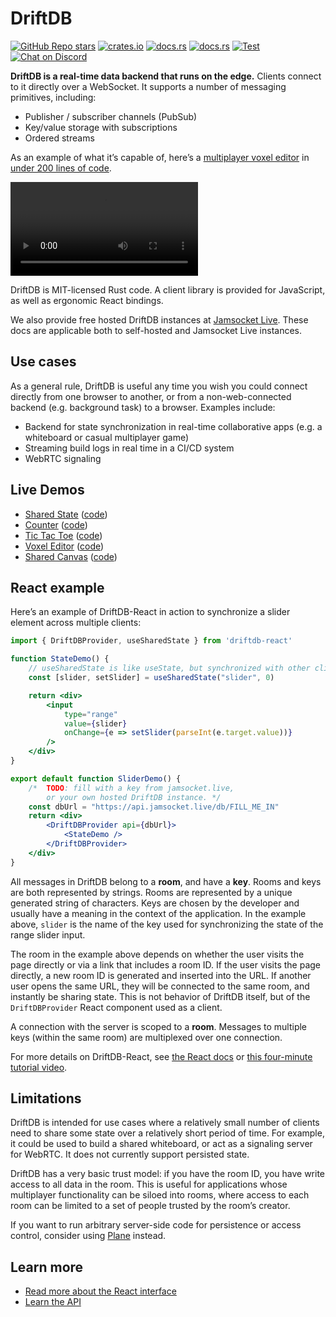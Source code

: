 # DriftDB

[![GitHub Repo stars](https://img.shields.io/github/stars/drifting-in-space/driftdb?style=social)](https://github.com/drifting-in-space/driftdb)
[![crates.io](https://img.shields.io/crates/v/driftdb.svg)](https://crates.io/crates/driftdb)
[![docs.rs](https://img.shields.io/badge/rust-docs-brightgreen)](https://docs.rs/driftdb/)
[![docs.rs](https://img.shields.io/badge/client-docs-brightgreen)](https://driftdb.com/)
[![Test](https://github.com/drifting-in-space/driftdb/actions/workflows/test.yml/badge.svg)](https://github.com/drifting-in-space/driftdb/actions/workflows/test.yml)
[![Chat on Discord](https://img.shields.io/static/v1?label=chat&message=discord&color=404eed)](https://discord.gg/N5sEpsuhh9)

**DriftDB is a real-time data backend that runs on the edge.** Clients connect to it directly over a WebSocket. It supports a number of messaging primitives, including:

- Publisher / subscriber channels (PubSub)
- Key/value storage with subscriptions
- Ordered streams

As an example of what it’s capable of, here’s a [multiplayer voxel editor](https://demos.driftdb.com/voxel) in [under 200 lines of code](https://github.com/drifting-in-space/driftdb/blob/main/js-pkg/demos/src/pages/voxel.tsx).

<div style={{display: "flex", flexDirection: "row", justifyContent: "center", margin: 25}}>
<video controls autoplay style={{maxWidth: "100%"}}>
  <source src="/driftdb-voxel.webm" type="video/webm" />
  <source src="/driftdb-voxel.mp4" type="video/mp4" />
</video>
</div>

DriftDB is MIT-licensed Rust code. A client library is provided for JavaScript, as well as ergonomic React bindings.

We also provide free hosted DriftDB instances at <a href="https://jamsocket.live">Jamsocket Live</a>. These docs are applicable both to self-hosted and Jamsocket Live instances.

## Use cases

As a general rule, DriftDB is useful any time you wish you could connect directly from one browser to another, or from a non-web-connected backend (e.g. background task) to a browser. Examples include:

- Backend for state synchronization in real-time collaborative apps (e.g. a whiteboard or casual multiplayer game)
- Streaming build logs in real time in a CI/CD system
- WebRTC signaling

## Live Demos

- [Shared State](https://demos.driftdb.com/state) ([code](https://github.com/drifting-in-space/driftdb/blob/main/js-pkg/demos/src/pages/shared-canvas.tsx))
- [Counter](https://demos.driftdb.com/counter) ([code](https://github.com/drifting-in-space/driftdb/blob/main/js-pkg/demos/src/pages/counter.tsx))
- [Tic Tac Toe](https://demos.driftdb.com/tictactoe) ([code](https://github.com/drifting-in-space/driftdb/blob/main/js-pkg/demos/src/pages/tictactoe.tsx))
- [Voxel Editor](https://demos.driftdb.com/voxel) ([code](https://github.com/drifting-in-space/driftdb/blob/main/js-pkg/demos/src/pages/voxel.tsx))
- [Shared Canvas](https://demos.driftdb.com/shared-canvas) ([code](https://github.com/drifting-in-space/driftdb/blob/main/js-pkg/demos/src/pages/shared-canvas.tsx))

## React example

Here’s an example of DriftDB-React in action to synchronize a slider element across multiple clients:

```jsx
import { DriftDBProvider, useSharedState } from 'driftdb-react'

function StateDemo() {
    // useSharedState is like useState, but synchronized with other clients.
    const [slider, setSlider] = useSharedState("slider", 0)

    return <div>
        <input
            type="range"
            value={slider}
            onChange={e => setSlider(parseInt(e.target.value))}
        />
    </div>
}

export default function SliderDemo() {
    /*  TODO: fill with a key from jamsocket.live,
        or your own hosted DriftDB instance. */
    const dbUrl = "https://api.jamsocket.live/db/FILL_ME_IN"
    return <div>
        <DriftDBProvider api={dbUrl}>
            <StateDemo />
        </DriftDBProvider>
    </div>
}
```

All messages in DriftDB belong to a **room**, and have a **key**. Rooms and keys are both represented by strings. Rooms are represented by a unique generated string of characters. Keys are chosen by the developer and usually have a meaning in the context of the application. In the example above, `slider` is the name of the key used for synchronizing the state of the range slider input.

The room in the example above depends on whether the user visits the page directly or via a link that includes a room ID. If the user visits the page directly, a new room ID is generated and inserted into the URL. If another user opens the same URL, they will be connected to the same room, and instantly be sharing state. This is not behavior of DriftDB itself, but of the `DriftDBProvider` React component used as a client.

A connection with the server is scoped to a **room**. Messages to multiple keys (within the same room) are multiplexed over one connection.

For more details on DriftDB-React, see [the React docs](/docs/react) or [this four-minute tutorial video](https://www.youtube.com/watch?v=ktb6HUZlyJs).

## Limitations

DriftDB is intended for use cases where a relatively small number of clients need to share some state over a relatively short period of time. For example, it could be used to build a shared whiteboard, or act as a signaling server for WebRTC. It does not currently support persisted state.

DriftDB has a very basic trust model: if you have the room ID, you have write access to all data in the room. This is useful for applications whose multiplayer functionality can be siloed into rooms, where access to each room can be limited to a set of people trusted by the room’s creator.

If you want to run arbitrary server-side code for persistence or access control, consider using [Plane](https://plane.dev/) instead.

## Learn more

- [Read more about the React interface](/docs/react)
- [Learn the API](/docs/api)
